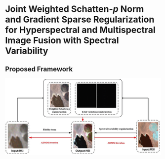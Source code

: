 # Joint Weighted Schatten-$p$ Norm and Gradient Sparse Regularization for Hyperspectral and Multispectral Image Fusion with Spectral Variability
## Proposed Framework
![image](https://github.com/phan1007/WSGS/blob/main/framework.png)
